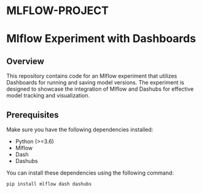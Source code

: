 # MLFLOW-PROJECT

# Mlflow Experiment with Dashboards

## Overview

This repository contains code for an Mlflow experiment that utilizes Dashboards for running and saving model versions. The experiment is designed to showcase the integration of Mlflow and Dashubs for effective model tracking and visualization.

## Prerequisites

Make sure you have the following dependencies installed:

- Python (>=3.6)
- Mlflow
- Dash
- Dashubs

You can install these dependencies using the following command:

```bash
pip install mlflow dash dashubs
